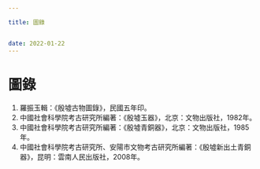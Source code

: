 ```yaml
---

title: 圖錄


date: 2022-01-22
---
```

# 圖錄
1. 羅振玉輯：《殷墟古物圖錄》，民國五年印。
2. 中國社會科學院考古研究所編著：《殷墟玉器》，北京：文物出版社，1982年。
3. 中國社會科學院考古研究所編著：《殷墟青銅器》，北京：文物出版社，1985年。
4. 中國社會科學院考古研究所、安陽市文物考古研究所編著：《殷墟新出土青銅器》，昆明：雲南人民出版社，2008年。